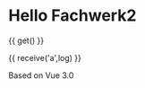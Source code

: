 # Hello Fachwerk2

<f-slider v-on:value="v => send('a',v)" />

<f-slider set="b" />

{{ get() }}

{{ receive('a',log) }}

<f-scene>
  <f-circle :r="get('a')" />
  <f-circle :r="get('b')" />
</f-scene>

Based on Vue 3.0
